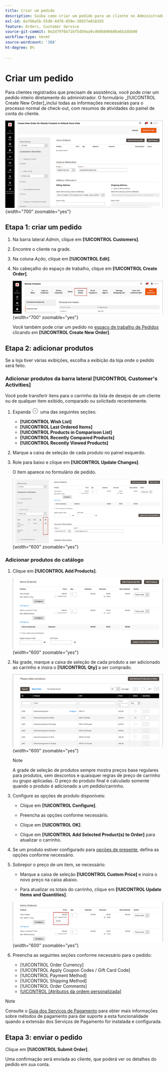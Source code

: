```yaml
---
title: Criar um pedido
description: Saiba como criar um pedido para um cliente no Administrador do Commerce.
exl-id: 8a766a5b-55d6-4d78-859e-38937e0183d3
feature: Orders, Customer Service
source-git-commit: 0e2d79f6b716f5d59aa9cd60b096608a6b2dbb98
workflow-type: tm+mt
source-wordcount: '368'
ht-degree: 0%

---
```


# Criar um pedido

Para clientes registrados que precisam de assistência, você pode criar um pedido inteiro diretamente do administrador. O formulário _[!UICONTROL Create New Order]_inclui todas as informações necessárias para o processo normal de check-out, com resumos de atividades do painel de conta do cliente.

![Criar um pedido para um cliente](./assets/create-new-order.png){width="700" zoomable="yes"}

## Etapa 1: criar um pedido

1. Na barra lateral _Admin_, clique em **[!UICONTROL Customers]**.

1. Encontre o cliente na grade.

1. Na coluna _Ação_, clique em **[!UICONTROL Edit]**.

1. No cabeçalho do espaço de trabalho, clique em **[!UICONTROL Create Order]**.

   ![cabeçalho do Workspace](./assets/order-create-buttons.png){width="700" zoomable="yes"}

   Você também pode criar um pedido no [espaço de trabalho de Pedidos](orders.md#orders-workspace) clicando em **[!UICONTROL Create New Order]**.

## Etapa 2: adicionar produtos

Se a loja tiver várias exibições, escolha a exibição da loja onde o pedido será feito.

### Adicionar produtos da barra lateral [!UICONTROL Customer's Activities]

Você pode transferir itens para o carrinho da lista de desejos de um cliente ou de qualquer item exibido, comparado ou solicitado recentemente.

1. Expanda ![Seletor de expansão](../assets/icon-display-expand.png) uma das seguintes seções:

   - **[!UICONTROL Wish List]**
   - **[!UICONTROL Last Ordered Items]**
   - **[!UICONTROL Products in Comparison List]**
   - **[!UICONTROL Recently Compared Products]**
   - **[!UICONTROL Recently Viewed Products]**

1. Marque a caixa de seleção de cada produto no painel esquerdo.

1. Role para baixo e clique em **[!UICONTROL Update Changes]**.

   O item aparece no formulário de pedido.

   ![Adicionar ao carrinho](./assets/create-order-add-wishlist.png){width="600" zoomable="yes"}

### Adicionar produtos do catálogo

1. Clique em **[!UICONTROL Add Products]**.

   ![Adicionar produtos](./assets/account-add-wishlist-product.png){width="600" zoomable="yes"}

1. Na grade, marque a caixa de seleção de cada produto a ser adicionado ao carrinho e insira o **[!UICONTROL Qty]** a ser comprado.

   ![Selecionar produtos](./assets/create-order-from-catalog.png){width="600" zoomable="yes"}

   >[!NOTE]
   >
   >A grade de seleção de produtos sempre mostra preços base regulares para produtos, sem descontos e quaisquer regras de preço de carrinho ou grupo aplicadas. O preço do produto final é calculado somente quando o produto é adicionado a um pedido/carrinho.

1. Configure as opções de produto disponíveis:

   - Clique em **[!UICONTROL Configure]**.

   - Preencha as opções conforme necessário.

   - Clique em **[!UICONTROL OK]**.

   - Clique em **[!UICONTROL Add Selected Product(s) to Order]** para atualizar o carrinho.

1. Se um produto estiver configurado para [opções de presente](../catalog/product-gift-options.md), defina as opções conforme necessário.

1. Sobrepor o preço de um item, se necessário:

   - Marque a caixa de seleção **[!UICONTROL Custom Price]** e insira o novo preço na caixa abaixo.

   - Para atualizar os totais do carrinho, clique em **[!UICONTROL Update Items and Quantities]**.

   ![Preço Personalizado](./assets/create-order-custom-price.png){width="600" zoomable="yes"}

1. Preencha as seguintes seções conforme necessário para o pedido:

   - [!UICONTROL Order Currency]
   - [!UICONTROL Apply Coupon Codes / Gift Card Code]
   - [!UICONTROL Payment Method]
   - [!UICONTROL Shipping Method]
   - [!UICONTROL Order Comments]
   - [!UICONTROL [Atributos da ordem personalizada]](../stores-purchase/order-processing.md#custom-order-attributes)

>[!NOTE]
>
>Consulte o [Guia dos Serviços de Pagamento](https://experienceleague.adobe.com/en/docs/commerce/payment-services/guide-overview) para obter mais informações sobre métodos de pagamento para dar suporte a esta funcionalidade quando a extensão dos Serviços de Pagamento for instalada e configurada.

## Etapa 3: enviar o pedido

Clique em **[!UICONTROL Submit Order]**.

Uma confirmação será enviada ao cliente, que poderá ver os detalhes do pedido em sua conta.
